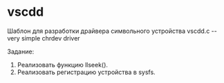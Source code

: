 # vscdd
Шаблон для разработки драйвера символьного устройства
vscdd.c -- very simple chrdev driver

Задание:
1. Реализовать функцию llseek().
2. Реализовать регистрацию устройства в sysfs.

